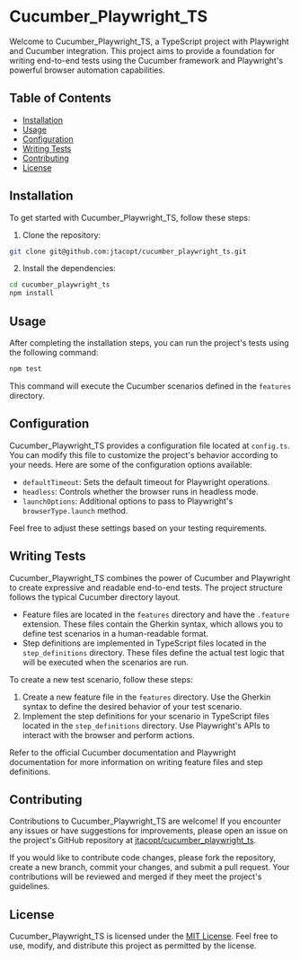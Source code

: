 # Cucumber_Playwright_TS

Welcome to Cucumber_Playwright_TS, a TypeScript project with Playwright and Cucumber integration. This project aims to provide a foundation for writing end-to-end tests using the Cucumber framework and Playwright's powerful browser automation capabilities.

## Table of Contents

- [Installation](#installation)
- [Usage](#usage)
- [Configuration](#configuration)
- [Writing Tests](#writing-tests)
- [Contributing](#contributing)
- [License](#license)

## Installation

To get started with Cucumber_Playwright_TS, follow these steps:

1. Clone the repository:

```bash
git clone git@github.com:jtacopt/cucumber_playwright_ts.git
```

2. Install the dependencies:

```bash
cd cucumber_playwright_ts
npm install
```

## Usage

After completing the installation steps, you can run the project's tests using the following command:

```bash
npm test
```

This command will execute the Cucumber scenarios defined in the `features` directory.

## Configuration

Cucumber_Playwright_TS provides a configuration file located at `config.ts`. You can modify this file to customize the project's behavior according to your needs. Here are some of the configuration options available:

- `defaultTimeout`: Sets the default timeout for Playwright operations.
- `headless`: Controls whether the browser runs in headless mode.
- `launchOptions`: Additional options to pass to Playwright's `browserType.launch` method.

Feel free to adjust these settings based on your testing requirements.

## Writing Tests

Cucumber_Playwright_TS combines the power of Cucumber and Playwright to create expressive and readable end-to-end tests. The project structure follows the typical Cucumber directory layout.

- Feature files are located in the `features` directory and have the `.feature` extension. These files contain the Gherkin syntax, which allows you to define test scenarios in a human-readable format.
- Step definitions are implemented in TypeScript files located in the `step_definitions` directory. These files define the actual test logic that will be executed when the scenarios are run.

To create a new test scenario, follow these steps:

1. Create a new feature file in the `features` directory. Use the Gherkin syntax to define the desired behavior of your test scenario.
2. Implement the step definitions for your scenario in TypeScript files located in the `step_definitions` directory. Use Playwright's APIs to interact with the browser and perform actions.

Refer to the official Cucumber documentation and Playwright documentation for more information on writing feature files and step definitions.

## Contributing

Contributions to Cucumber_Playwright_TS are welcome! If you encounter any issues or have suggestions for improvements, please open an issue on the project's GitHub repository at [jtacopt/cucumber_playwright_ts](https://github.com/jtacopt/cucumber_playwright_ts).

If you would like to contribute code changes, please fork the repository, create a new branch, commit your changes, and submit a pull request. Your contributions will be reviewed and merged if they meet the project's guidelines.

## License

Cucumber_Playwright_TS is licensed under the [MIT License](LICENSE). Feel free to use, modify, and distribute this project as permitted by the license.